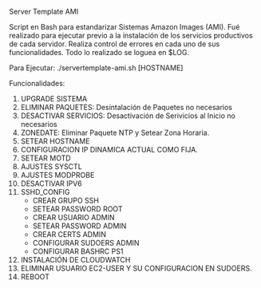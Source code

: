 Server Template AMI

Script en Bash para estandarizar Sistemas Amazon Images (AMI).
Fué realizado para ejecutar previo a la instalación de los servicios productivos de cada servidor. 
Realiza control de errores en cada uno de sus funcionalidades. Todo lo realizado se loguea en $LOG.

Para Ejecutar: ./servertemplate-ami.sh [HOSTNAME]

Funcionalidades:

1. UPGRADE SISTEMA
2. ELIMINAR PAQUETES: Desintalación de Paquetes no necesarios
3. DESACTIVAR SERVICIOS: Desactivación de Serivicios al Inicio no necesarios
4. ZONEDATE: Eliminar Paquete NTP y Setear Zona Horaria.
5. SETEAR HOSTNAME
6. CONFIGURACION IP DINAMICA ACTUAL COMO FIJA.
7. SETEAR MOTD
8. AJUSTES SYSCTL
9. AJUSTES MODPROBE
10. DESACTIVAR IPV6
11. SSHD_CONFIG
	- CREAR GRUPO SSH
	- SETEAR PASSWORD ROOT
	- CREAR USUARIO ADMIN
	- SETEAR PASSWORD ADMIN
	- CREAR CERTS ADMIN
	- CONFIGURAR SUDOERS ADMIN
	- CONFIGURAR BASHRC PS1
12. INSTALACIÓN DE CLOUDWATCH
13. ELIMINAR USUARIO EC2-USER Y SU CONFIGURACION EN SUDOERS.
14. REBOOT